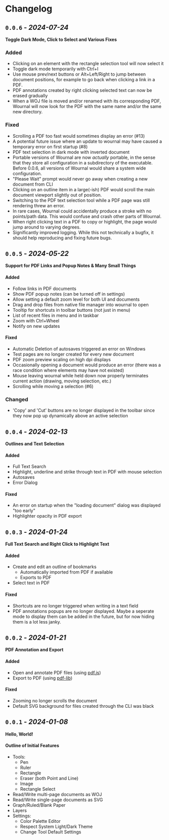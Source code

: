 Changelog
======================================================================

`0.0.6` - _2024-07-24_
----------------------------------------------------------------------
**Toggle Dark Mode, Click to Select and Various Fixes**

### Added

- Clicking on an element with the rectangle selection tool will now select it
- Toggle dark mode temporarily with Ctrl+I
- Use mouse prev/next buttons or Alt+Left/Right to jump between document
  positions, for example to go back when clicking a link in a PDF.
- PDF annotations created by right clicking selected text can now be erased
  gradually
- When a WOJ file is moved and/or renamed with its corresponding PDF, Wournal
  will now look for the PDF with the same name and/or the same new directory.

### Fixed

- Scrolling a PDF too fast would sometimes display an error (#13)
- A potential future issue where an update to wournal may have caused a
  temporary error on first startup (#8)
- PDF text selection in dark mode with inverted document
- Portable versions of Wournal are now *actually* portable, in the sense that
  they store all configuration in a subdirectory of the executable. Before
  0.0.6, all versions of Wournal would share a system wide configuration.
- "Please Wait" prompt would never go away when creating a new document from CLI
- Clicking on an outline item in a large(-ish) PDF would scroll the main
  document viewport slightly out of position.
- Switching to the PDF text selection tool while a PDF page was still rendering
  threw an error.
- In rare cases, Wournal could accidentally produce a stroke with no points/path
  data. This would confuse and crash other parts of Wournal.
- When right clicking text in a PDF to copy or highlight, the page would jump
  around to varying degrees.
- Significantly improved logging. While this not technically a bugfix, it should
  help reproducing and fixing future bugs.

`0.0.5` - _2024-05-22_
----------------------------------------------------------------------
**Support for PDF Links and Popup Notes & Many Small Things**

#### Added

- Follow links in PDF documents
- Show PDF popup notes (can be turned off in settings)
- Allow setting a default zoom level for both UI and documents
- Drag and drop files from native file manager into wournal to open
- Tooltip for shortcuts in toolbar buttons (not just in menu)
- List of recent files in menu and in taskbar
- Zoom with Ctrl+Wheel
- Notify on new updates

#### Fixed

- Automatic Deletion of autosaves triggered an error on Windows
- Test pages are no longer created for every new document
- PDF zoom preview scaling on high dpi displays
- Occasionally opening a document would produce an error (there was a race
  condition where elements may have not existed)
- Mouse leaving wournal while held down now properly terminates current action
  (drawing, moving selection, etc.)
- Scrolling while moving a selection (#6)

### Changed

- 'Copy' and 'Cut' buttons are no longer displayed in the toolbar since they now
  pop up dynamically above an active selection

`0.0.4` - _2024-02-13_
----------------------------------------------------------------------
**Outlines and Text Selection**

#### Added

- Full Text Search
- Highlight, underline and strike through text in PDF with mouse selection
- Autosaves
- Error Dialog

#### Fixed

- An error on startup when the "loading document" dialog was displayed "too
  early"
- Highlighter opacity in PDF export

`0.0.3` - _2024-01-24_
----------------------------------------------------------------------
**Full Text Search and Right Click to Highlight Text**

#### Added

- Create and edit an outline of bookmarks
  - Automatically imported from PDF if available
  - Exports to PDF
- Select text in PDF

#### Fixed

- Shortcuts are no longer triggered when writing in a text field
- PDF annotations popups are no longer displayed. Maybe a seperate mode to
  display them can be added in the future, but for now hiding them is a lot less
  janky.

`0.0.2` - _2024-01-21_
----------------------------------------------------------------------
**PDF Annotation and Export**

#### Added

- Open and annotate PDF files (using [pdf.js](https://mozilla.github.io/pdf.js/))
- Export to PDF (using [pdf-lib](https://pdf-lib.js.org/))

#### Fixed

- Zooming no longer scrolls the document
- Default SVG background for files created through the CLI was black


`0.0.1` - _2024-01-08_
----------------------------------------------------------------------
**Hello, World!**

#### Outline of Initial Features

- Tools:
  - Pen
  - Ruler
  - Rectangle
  - Eraser (both Point and Line)
  - Image
  - Rectangle Select
- Read/Write multi-page documents as WOJ
- Read/Write single-page documents as SVG
- Graph/Ruled/Blank Paper
- Layers
- Settings:
  - Color Palette Editor
  - Respect System Light/Dark Theme
  - Change Tool Default Settings

